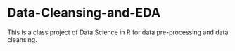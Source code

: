 # Data-Cleansing-and-EDA
This is a class project of Data Science in R for data pre-processing and data cleansing.
